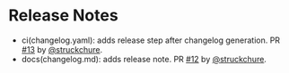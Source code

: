 # Release Notes

* ci(changelog.yaml): adds release step after changelog generation. PR [#13](https://github.com/struckchure/melid/pull/13) by [@struckchure](https://github.com/struckchure).
* docs(changelog.md): adds release note. PR [#12](https://github.com/struckchure/melid/pull/12) by [@struckchure](https://github.com/struckchure).
